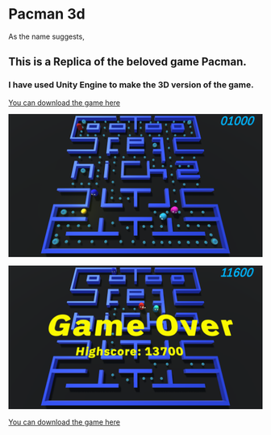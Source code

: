 # Pacman 3d

As the name suggests, 
## This is a Replica of the beloved game Pacman. 
### I have used Unity Engine to make the 3D version of the game. 

[You can download the game here](https://drive.google.com/drive/folders/1HdjZI9fCFpPbdYJwwLR8VYP3I7iWFKoF?usp=sharing)





![](https://github.com/sherautcarsh/pacman3d/blob/main/Screenshot%20(301).png "Pacman 3D")


![](https://github.com/sherautcarsh/pacman3d/blob/main/Screenshot%20(305).png "Pacman 3D")





[You can download the game here](https://drive.google.com/drive/folders/1HdjZI9fCFpPbdYJwwLR8VYP3I7iWFKoF?usp=sharing)
